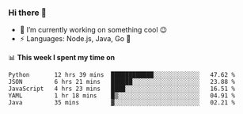 ### Hi there 👋

<!--
**nodejh/nodejh** is a ✨ _special_ ✨ repository because its `README.md` (this file) appears on your GitHub profile.

Here are some ideas to get you started:

- 🔭 I’m currently working on ...
- 🌱 I’m currently learning ...
- 👯 I’m looking to collaborate on ...
- 🤔 I’m looking for help with ...
- 💬 Ask me about ...
- 📫 How to reach me: ...
- 😄 Pronouns: ...
- ⚡ Fun fact: ...
-->

- 🔭 I’m currently working on something cool :wink:
- ⚡ Languages: Node.js, Java, Go :thought_balloon:

📊 **This week I spent my time on**

<!--START_SECTION:waka-->
```text
Python       12 hrs 39 mins  ████████████░░░░░░░░░░░░░   47.62 % 
JSON         6 hrs 21 mins   ██████░░░░░░░░░░░░░░░░░░░   23.88 % 
JavaScript   4 hrs 23 mins   ████░░░░░░░░░░░░░░░░░░░░░   16.51 % 
YAML         1 hr 18 mins    █▒░░░░░░░░░░░░░░░░░░░░░░░   04.91 % 
Java         35 mins         ▓░░░░░░░░░░░░░░░░░░░░░░░░   02.21 % 
```
<!--END_SECTION:waka-->


<!--
:traffic_light: **Visitors**

![visitors](https://visitor-badge.glitch.me/badge?page_id=nodejh.nodejh)
-->
